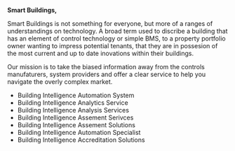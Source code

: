 __Smart Buildings,__

Smart Buildings is not something for everyone, but more of a ranges of understandings on technology. A broad term used to discribe a building that has an element of control technology or simple BMS, to a property portfolio owner wanting to impress potential tenants, that they are in possesion of the most current and up to date inovations within their buildings.

Our mission is to take the biased information away from the controls manufaturers, system providers and offer a clear service to help you navigate the overly complex market.

- Building Intelligence Automation System
- Building Intelligence Analytics Service
- Building Intelligence Analysis Services
- Building Intelligence Assement Serivces
- Building Intelligence Assement Solutions
- Building Intelligence Automation Specialist
- Building Intelligence Accreditation Solutions
